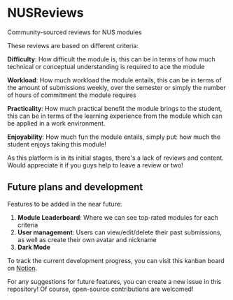 # NUSReviews
Community-sourced reviews for NUS modules

These reviews are based on different criteria:

**Difficulty**: How difficult the module is, this can be in terms of how much technical or conceptual understanding is required to ace the module

**Workload**: How much workload the module entails, this can be in terms of the amount of submissions weekly, over the semester or simply the number of hours of commitment the module requires

**Practicality**: How much practical benefit the module brings to the student, this can be in terms of the learning experience from the module which can be applied in a work environment.

**Enjoyability**: How much fun the module entails, simply put: how much the student enjoys taking this module!

As this platform is in its initial stages, there's a lack of reviews and content. Would appreciate it if you guys help to leave a review or two!

## Future plans and development

Features to be added in the near future:
1. **Module Leaderboard**: Where we can see top-rated modules for each criteria
2. **User management**: Users can view/edit/delete their past submissions, as well as create their own avatar and nickname
3. **Dark Mode**

To track the current development progress, you can visit this kanban board on [Notion](https://mousy-coral-4d8.notion.site/NUSReviews-728a139a98764b92a00ca090076ffa16 "Notion Link").

For any suggestions for future features, you can create a new issue in this repository! Of course, open-source contributions are welcomed!

